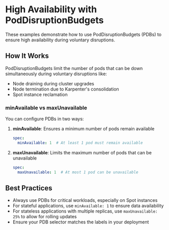 # High Availability with PodDisruptionBudgets

These examples demonstrate how to use PodDisruptionBudgets (PDBs) to ensure high availability during voluntary disruptions.

## How It Works

PodDisruptionBudgets limit the number of pods that can be down simultaneously during voluntary disruptions like:
- Node draining during cluster upgrades
- Node termination due to Karpenter's consolidation
- Spot instance reclamation

### minAvailable vs maxUnavailable

You can configure PDBs in two ways:

1. **minAvailable**: Ensures a minimum number of pods remain available
   ```yaml
   spec:
     minAvailable: 1  # At least 1 pod must remain available
   ```

2. **maxUnavailable**: Limits the maximum number of pods that can be unavailable
   ```yaml
   spec:
     maxUnavailable: 1  # At most 1 pod can be unavailable
   ```

## Best Practices

- Always use PDBs for critical workloads, especially on Spot instances
- For stateful applications, use `minAvailable: 1` to ensure data availability
- For stateless applications with multiple replicas, use `maxUnavailable: 25%` to allow for rolling updates
- Ensure your PDB selector matches the labels in your deployment 
